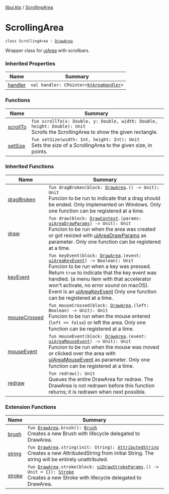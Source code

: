 [libui.ktx](../index.md) / [ScrollingArea](./index.md)

# ScrollingArea

`class ScrollingArea : `[`DrawArea`](../-draw-area/index.md)

Wrapper class for [uiArea](../../libui/ui-area.md) with scrollbars.

### Inherited Properties

| Name | Summary |
|---|---|
| [handler](../-draw-area/handler.md) | `val handler: CPointer<`[`ktAreaHandler`](../../libui/kt-area-handler/index.md)`>` |

### Functions

| Name | Summary |
|---|---|
| [scrollTo](scroll-to.md) | `fun scrollTo(x: Double, y: Double, width: Double, height: Double): Unit`<br>Scrolls the ScrollingArea to show the given rectangle. |
| [setSize](set-size.md) | `fun setSize(width: Int, height: Int): Unit`<br>Sets the size of a ScrollingArea to the given size, in points. |

### Inherited Functions

| Name | Summary |
|---|---|
| [dragBroken](../-draw-area/drag-broken.md) | `fun dragBroken(block: `[`DrawArea`](../-draw-area/index.md)`.() -> Unit): Unit`<br>Funcion to be run to indicate that a drag should be ended. Only implemented on Windows. Only one function can be registered at a time. |
| [draw](../-draw-area/draw.md) | `fun draw(block: `[`DrawContext`](../-draw-context.md)`.(params: `[`uiAreaDrawParams`](../../libui/ui-area-draw-params/index.md)`) -> Unit): Unit`<br>Funcion to be run when the area was created or got resized with [uiAreaDrawParams](../../libui/ui-area-draw-params/index.md) as parameter. Only one function can be registered at a time. |
| [keyEvent](../-draw-area/key-event.md) | `fun keyEvent(block: `[`DrawArea`](../-draw-area/index.md)`.(event: `[`uiAreaKeyEvent`](../../libui/ui-area-key-event/index.md)`) -> Boolean): Unit`<br>Funcion to be run when a key was pressed. Return `true` to indicate that the key event was handled. (a menu item with that accelerator won't activate, no error sound on macOS). Event is an [uiAreaKeyEvent](../../libui/ui-area-key-event/index.md) Only one function can be registered at a time. |
| [mouseCrossed](../-draw-area/mouse-crossed.md) | `fun mouseCrossed(block: `[`DrawArea`](../-draw-area/index.md)`.(left: Boolean) -> Unit): Unit`<br>Funcion to be run when the mouse entered (`left == false`) or left the area. Only one function can be registered at a time. |
| [mouseEvent](../-draw-area/mouse-event.md) | `fun mouseEvent(block: `[`DrawArea`](../-draw-area/index.md)`.(event: `[`uiAreaMouseEvent`](../../libui/ui-area-mouse-event/index.md)`) -> Unit): Unit`<br>Funcion to be run when the mouse was moved or clicked over the area with [uiAreaMouseEvent](../../libui/ui-area-mouse-event/index.md) as parameter. Only one function can be registered at a time. |
| [redraw](../-draw-area/redraw.md) | `fun redraw(): Unit`<br>Queues the entire DrawArea for redraw. The DrawArea is not redrawn before this function returns; it is redrawn when next possible. |

### Extension Functions

| Name | Summary |
|---|---|
| [brush](../brush.md) | `fun `[`DrawArea`](../-draw-area/index.md)`.brush(): `[`Brush`](../-brush/index.md)<br>Creates a new Brush with lifecycle delegated to DrawArea. |
| [string](../string.md) | `fun `[`DrawArea`](../-draw-area/index.md)`.string(init: String): `[`AttributedString`](../-attributed-string/index.md)<br>Creates a new AttributedString from initial String. The string will be entirely unattributed. |
| [stroke](../stroke.md) | `fun `[`DrawArea`](../-draw-area/index.md)`.stroke(block: `[`uiDrawStrokeParams`](../../libui/ui-draw-stroke-params/index.md)`.() -> Unit = {}): `[`Stroke`](../-stroke/index.md)<br>Creates a new Stroke with lifecycle delegated to DrawArea. |
